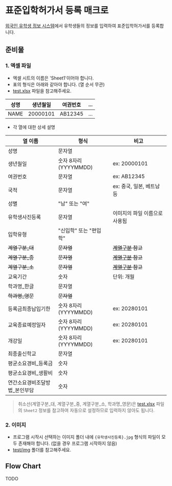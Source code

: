 # 표준입학허가서 등록 매크로

[외국인 유학생 정보 시스템](https://www.hikorea.go.kr/isi/index.html)에서 유학생들의 정보를 입력하여 표준입학허가서를 등록합니다.

## 준비물

### 1. 엑셀 파일
- 엑셀 시트의 이름은 'Sheet1'이어야 합니다.
- 표의 형식은 아래와 같아야 합니다. (열 순서 무관)
- [test.xlsx](./test/test.xlsx) 파일을 참고해주세요.

|성명|생년월일|여권번호|...|
| - | - | - | - |
|NAME|20000101|AB12345|...|

- 각 열에 대한 상세 설명

|열 이름|형식|비고|
| - | - | - |
|성명|문자열||
|생년월일|숫자 8자리(YYYYMMDD)|ex: 20000101|
|여권번호|문자열|ex: AB12345|
|국적|문자열|ex: 중국, 일본, 베트남 등|
|성별|"남" 또는 "여"||
|유학생사진등록|문자열|이미지의 파일 이름으로 사용됨|
|입학유형|"신입학" 또는 "편입학"||
|~~계열구분_대~~|~~문자열~~|~~[계열구분](./계열구분.md) 참고~~|
|~~계열구분_중~~|~~문자열~~|~~[계열구분](./계열구분.md) 참고~~|
|~~계열구분_소~~|~~문자열~~|~~[계열구분](./계열구분.md) 참고~~|
|교육기간|숫자|단위: 개월|
|학과명_한글|문자열||
|~~학과명_영문~~|~~문자열~~||
|등록금최종납입기한|숫자 8자리(YYYYMMDD)|ex: 20280101|
|교육종료예정일자|숫자 8자리(YYYYMMDD)|ex: 20280101|
|개강일|숫자 8자리(YYYYMMDD)|ex: 20280101|
|최종출신학교|문자열||
|평균소요경비_등록금|숫자||
|평균소요경비_생활비|숫자||
|연간소요경비조달방법_본인부담|숫자||

> 취소선(계열구분_대, 계열구분_중, 계열구분_소, 학과명_영문)은 [test.xlsx](./test/test.xlsx) 파일의 `Sheet2` 정보를 참고하여 자동으로 설정하므로 입력하지 않아도 됩니다.

### 2. 이미지

- 프로그램 시작시 선택하는 이미지 폴더 내에 `{유학생사진등록}.jpg` 형식의 파일이 모두 존재해야 합니다. (없을 경우 프로그램 시작하지 않음)
- [test/img](./test/img/) 폴더를 참고해주세요.

## Flow Chart

TODO